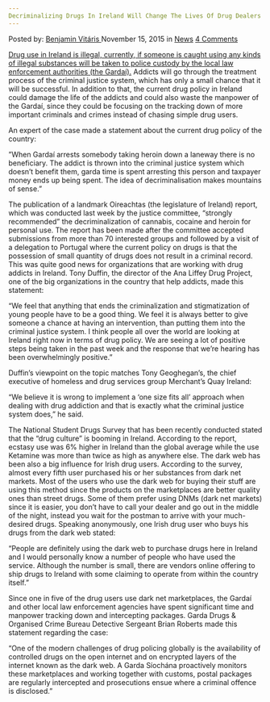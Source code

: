 ```yaml
---
Decriminalizing Drugs In Ireland Will Change The Lives Of Drug Dealers And Addicts
---
```

<article class="post-listing post-12087 post type-post status-publish format-standard hentry category-news tag-addicts tag-change tag-dealers tag-decriminalizing tag-drug tag-ireland tag-lives">
    <div class="post-inner">
        <span>Posted by: <a href="https://www.deepdotweb.com/author/benjaminvi/" title="">Benjamin Vitáris </a></span>
    <span>November 15, 2015</span>
    <span>in <a href="https://www.deepdotweb.com/category/news/" rel="category tag">News</a></span>
    <span><a href="https://www.deepdotweb.com/2015/11/15/decriminalizing-drugs-in-ireland-will-change-the-lives-of-drug-dealers-and-addicts/#comments">4 Comments</a></span>
    </p>
    <div class="clear"></div>
    <div class="entry">
    <p><a href="http://www.thejournal.ie/drugs-in-ireland-2427294-Nov2015/">Drug use in Ireland is illegal, currently, if someone is caught using any kinds of illegal substances will be taken to police custody by the local law enforcement authorities (the Gardaí).</a> Addicts will go through the treatment process of the criminal justice system, which has only a small chance that it will be successful. In addition to that, the current drug policy in Ireland could damage the life of the addicts and could also waste the manpower of the Gardaí, since they could be focusing on the tracking down of more important criminals and crimes instead of chasing simple drug users.</p>
    <p>An expert of the case made a statement about the current drug policy of the country:</p>
    <p>”When Gardaí arrests somebody taking heroin down a laneway there is no beneficiary. The addict is thrown into the criminal justice system which doesn’t benefit them, garda time is spent arresting this person and taxpayer money ends up being spent. The idea of decriminalisation makes mountains of sense.”</p>
    <p>The publication of a landmark Oireachtas (the legislature of Ireland) report, which was conducted last week by the justice committee, “strongly recommended” the decriminalization of cannabis, cocaine and heroin for personal use. The report has been made after the committee accepted submissions from more than 70 interested groups and followed by a visit of a delegation to Portugal where the current policy on drugs is that the possession of small quantity of drugs does not result in a criminal record. This was quite good news for organizations that are working with drug addicts in Ireland. Tony Duffin, the director of the Ana Liffey Drug Project, one of the big organizations in the country that help addicts, made this statement:</p>
    <p>“We feel that anything that ends the criminalization and stigmatization of young people have to be a good thing. We feel it is always better to give someone a chance at having an intervention, than putting them into the criminal justice system. I think people all over the world are looking at Ireland right now in terms of drug policy. We are seeing a lot of positive steps being taken in the past week and the response that we’re hearing has been overwhelmingly positive.”</p>
    <p>Duffin’s viewpoint on the topic matches Tony Geoghegan’s, the chief executive of homeless and drug services group Merchant’s Quay Ireland:</p>
    <p>“We believe it is wrong to implement a ‘one size fits all’ approach when dealing with drug addiction and that is exactly what the criminal justice system does,” he said.</p>
    <p>The National Student Drugs Survey that has been recently conducted stated that the “drug culture” is booming in Ireland. According to the report, ecstasy use was 6% higher in Ireland than the global average while the use Ketamine was more than twice as high as anywhere else. The dark web has been also a big influence for Irish drug users. According to the survey, almost every fifth user purchased his or her substances from dark net markets. Most of the users who use the dark web for buying their stuff are using this method since the products on the marketplaces are better quality ones than street drugs. Some of them prefer using DNMs (dark net markets) since it is easier, you don’t have to call your dealer and go out in the middle of the night, instead you wait for the postman to arrive with your much-desired drugs. Speaking anonymously, one Irish drug user who buys his drugs from the dark web stated:</p>
    <p>“People are definitely using the dark web to purchase drugs here in Ireland and I would personally know a number of people who have used the service. Although the number is small, there are vendors online offering to ship drugs to Ireland with some claiming to operate from within the country itself.”</p>
    <p>Since one in five of the drug users use dark net marketplaces, the Gardaí and other local law enforcement agencies have spent significant time and manpower tracking down and intercepting packages. Garda Drugs &amp; Organised Crime Bureau Detective Sergeant Brian Roberts made this statement regarding the case:</p>
    <p>“One of the modern challenges of drug policing globally is the availability of controlled drugs on the open internet and on encrypted layers of the internet known as the dark web. A Garda Síochána proactively monitors these marketplaces and working together with customs, postal packages are regularly intercepted and prosecutions ensue where a criminal offence is disclosed.”</p>
    </div>
    <span style="display:none"><a href="https://www.deepdotweb.com/tag/addicts/" rel="tag">addicts</a> <a href="https://www.deepdotweb.com/tag/change/" rel="tag">change</a> <a href="https://www.deepdotweb.com/tag/dealers/" rel="tag">dealers</a> <a href="https://www.deepdotweb.com/tag/decriminalizing/" rel="tag">decriminalizing</a>  <a href="https://www.deepdotweb.com/tag/drugs/" rel="tag">drugs</a> <a href="https://www.deepdotweb.com/tag/ireland/" rel="tag">ireland</a> <a href="https://www.deepdotweb.com/tag/lives/" rel="tag">lives</a></span> <span style="display:none" class="updated">2015-11-15</span>
    <div style="display:none" class="vcard author" itemprop="author" itemscope itemtype="http://schema.org/Person"><strong class="fn" itemprop="name"><a href="https://www.deepdotweb.com/author/benjaminvi/" title="Posts by Benjamin Vitáris" rel="author">Benjamin Vitáris</a></strong></div>
    </div>
</article>


